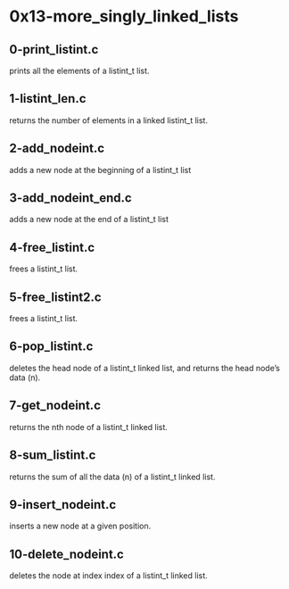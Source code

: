 # 0x13-more_singly_linked_lists

## 0-print_listint.c
prints all the elements of a listint_t list.

## 1-listint_len.c
returns the number of elements in a linked listint_t list.

## 2-add_nodeint.c
adds a new node at the beginning of a listint_t list

## 3-add_nodeint_end.c
adds a new node at the end of a listint_t list

## 4-free_listint.c
frees a listint_t list.

## 5-free_listint2.c
frees a listint_t list.

## 6-pop_listint.c
deletes the head node of a listint_t linked list, and returns the head node’s data (n).

## 7-get_nodeint.c
returns the nth node of a listint_t linked list.

## 8-sum_listint.c
returns the sum of all the data (n) of a listint_t linked list.

## 9-insert_nodeint.c
inserts a new node at a given position.

## 10-delete_nodeint.c
deletes the node at index index of a listint_t linked list.
